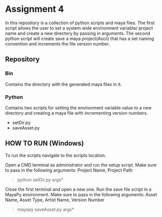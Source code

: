 # Assignment 4
In this repository is a collection of python scripts and maya files. The first script allows the user to set a system wide environment variable/ project name and create a new directory by passing in arguments. The second python script will create save a maya project(Ascii) that has a set naming convention and increments the file version number.

## Repository

### Bin
Contains the directory with the generated maya files in it.

### Python
Contains two scripts for setting the environment variable value to a new directory and creating a maya file with incrementing version numbers.
- setDir.py
- saveAsset.py

## HOW TO RUN (Windows)
To run the scripts navigate to the scripts location.

Open a CMD terminal as administrator and run the setup script.
Make sure to pass in the following arguments: Project Name, Project Path
> python setDir.py args*

Close the first terminal and open a new one. Run the save file script in a MayaPy environment.
Make sure to pass in the following arguments: Asset Name, Asset Type, Artist Name, Version Number
> mayapy saveAsset.py args*
